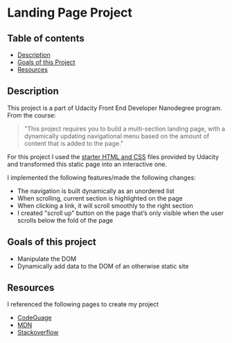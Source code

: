 # Landing Page Project

## Table of contents
* [Description](#description)
* [Goals of this Project](#goals-of-this-project)
* [Resources](#resources)

## Description
This project is a part of Udacity Front End Developer Nanodegree program. From the course:
>"This project requires you to build a multi-section landing page, with a dynamically updating navigational menu based on the amount of content that is added to the page."

For this project I used the [starter HTML and CSS](https://github.com/udacity/fend/tree/refresh-2019/projects/landing-page) files provided by Udacity and transformed this static page into an interactive one.

I implemented the following features/made the following changes:

* The navigation is built dynamically as an unordered list
* When scrolling, current section is highlighted on the page
* When clicking a link, it will scroll smoothly to the right section
* I created "scroll up" button on the page that’s only visible when the user scrolls below the fold of the page
	
## Goals of this project
* Manipulate the DOM
* Dynamically add data to the DOM of an otherwise static site

	
## Resources
I referenced the following pages to create my project
* [CodeGuage](https://www.codeguage.com/courses/js/events-scroll-event)
* [MDN](https://developer.mozilla.org/en-US/docs/Web/API/Element/scrollTo)
* [Stackoverflow](https://stackoverflow.com/questions/10572735/javascript-getelement-by-href)

###
